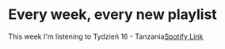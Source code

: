 
# Every week, every new playlist

This week I'm listening to
Tydzień 16 - Tanzania[Spotify Link](https://open.spotify.com/playlist/6wZpKGwbgKsEvpg8fMnZNP)
